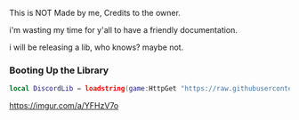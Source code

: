 This is NOT Made by me, Credits to the owner.

i'm wasting my time for y'all to have a friendly documentation.

i will be releasing a lib, who knows? maybe not.

### Booting Up the Library

```lua
local DiscordLib = loadstring(game:HttpGet "https://raw.githubusercontent.com/bloodball/-back-ups-for-libs/main/discord")()
```

https://imgur.com/a/YFHzV7o
